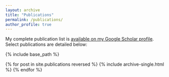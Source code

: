 ```yaml
---
layout: archive
title: "Publications"
permalink: /publications/
author_profile: true
---
```


My complete publication list is [available on my Google Scholar profile](https://scholar.google.com/citations?user=YS8gO1MAAAAJ&hl=en). Select publications are detailed below:

{% include base_path %}

{% for post in site.publications reversed %}
  {% include archive-single.html %}
{% endfor %}
